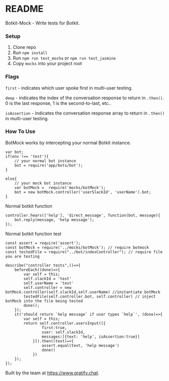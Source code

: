 # README #

Botkit-Mock - Write tests for Botkit.

### Setup ###

1. Clone repo
2. Run `npm install`
3. Run `npm run test_mocha` or `npm run test_jasmine`
4. Copy `mocks` into your project root

### Flags ###
`first` - indicates which user spoke first in multi-user testing.

`deep` - indicates the index of the conversation response to return in `.then()`. 0 is the last response, 1 is the second-to-last, etc..

`isAssertion` - indicates the conversation response array to return in `.then()` in multi-user testing. 

### How To Use ###

BotMock works by intercepting your normal Botkit instance.

```
var bot;
if(env !== 'test'){
    // your normal bot instance
    bot = require('app/bots/bot');
}

else{
    // your mock bot instance
    var botMock =  require('mocks/botMock');
    bot = new botMock.controller('userSlackId', 'userName').bot;
}
```

Normal botkit function

```
controller.hears(['help'], 'direct_message', function(bot, message){
    bot.reply(message, 'help message');
});
```

Normal botkit function test

```
const assert = require('assert');
const botMock = require('../mocks/botMock'); // require botmock
const testedFile = require("../bot/indexController"); // require file you are testing

describe("controller tests",()=>{
    beforeEach((done)=>{
        var self = this;
        self.slackId = 'test'
        self.userName = 'test'
        self.controller = new botMock.controller(self.slackId,self.userName) //instantiate botMock
        testedFile(self.controller.bot, self.controller) // inject botMock into the file being tested
        done();
    });
    it('should return `help message` if user types `help`', (done)=>{
    	var self = this;
    	return self.controller.usersInput([{
                first:true,
                user: self.slackId,
                messages:[{text: 'help', isAssertion:true}]
            }]).then((text)=>{
                assert.equal(text, 'help message')
                done()
            })
    });
});
```

Built by the team at https://www.gratify.chat.
